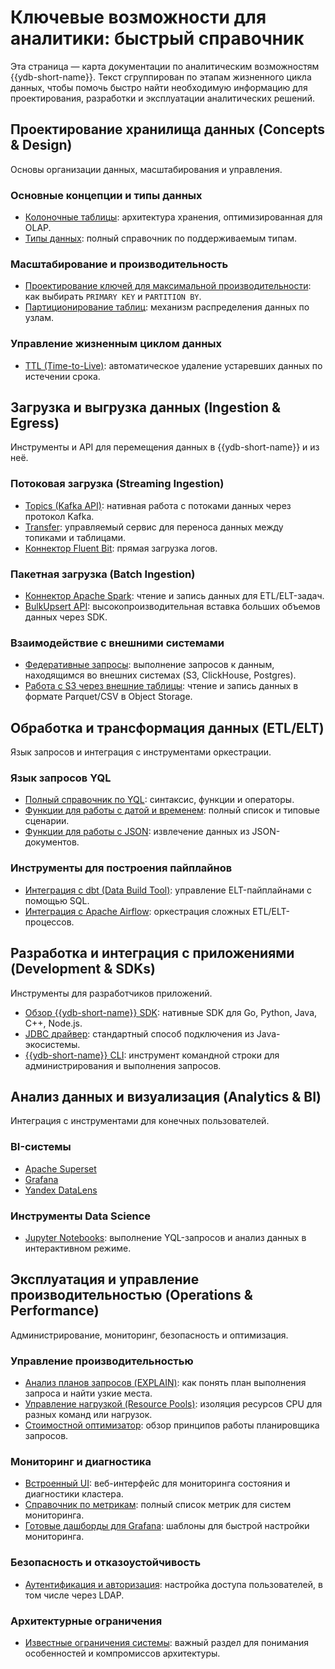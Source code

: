 # Ключевые возможности для аналитики: быстрый справочник

Эта страница — карта документации по аналитическим возможностям {{ydb-short-name}}. Текст сгруппирован по этапам жизненного цикла данных, чтобы помочь быстро найти необходимую информацию для проектирования, разработки и эксплуатации аналитических решений.


## Проектирование хранилища данных (Concepts & Design)

Основы организации данных, масштабирования и управления.

### Основные концепции и типы данных

  - [Колоночные таблицы](../datamodel/table.md#column-oriented-tables): архитектура хранения, оптимизированная для OLAP.
  - [Типы данных](../../yql/reference/types/index.md): полный справочник по поддерживаемым типам.

### Масштабирование и производительность

  - [Проектирование ключей для максимальной производительности](../../dev/primary-key/column-oriented.md): как выбирать `PRIMARY KEY` и `PARTITION BY`.
  - [Партиционирование таблиц](../datamodel/table.md#olap-tables-partitioning): механизм распределения данных по узлам.

### Управление жизненным циклом данных

  - [TTL (Time-to-Live)](../ttl.md): автоматическое удаление устаревших данных по истечении срока.

## Загрузка и выгрузка данных (Ingestion & Egress)

Инструменты и API для перемещения данных в {{ydb-short-name}} и из неё.

### Потоковая загрузка (Streaming Ingestion)

  - [Topics (Kafka API)](../topic.md): нативная работа с потоками данных через протокол Kafka.
  - [Transfer](../transfer.md): управляемый сервис для переноса данных между топиками и таблицами.
  - [Коннектор Fluent Bit](../../integrations/ingestion/fluent-bit.md): прямая загрузка логов.

### Пакетная загрузка (Batch Ingestion)

  - [Коннектор Apache Spark](../../integrations/ingestion/spark.md): чтение и запись данных для ETL/ELT-задач.
  - [BulkUpsert API](../../recipes/ydb-sdk/bulk-upsert.md): высокопроизводительная вставка больших объемов данных через SDK.

### Взаимодействие с внешними системами

  - [Федеративные запросы](../federated_query/index.md): выполнение запросов к данным, находящимся во внешних системах (S3, ClickHouse, Postgres).
  - [Работа с S3 через внешние таблицы](../federated_query/s3/external_table.md): чтение и запись данных в формате Parquet/CSV в Object Storage.

## Обработка и трансформация данных (ETL/ELT)

Язык запросов и интеграция с инструментами оркестрации.

### Язык запросов YQL

  - [Полный справочник по YQL](../../yql/reference/index.md): синтаксис, функции и операторы.
  - [Функции для работы с датой и временем](../../yql/reference/udf/list/datetime.md): полный список и типовые сценарии.
  - [Функции для работы с JSON](../../yql/reference/builtins/json.md): извлечение данных из JSON-документов.

### Инструменты для построения пайплайнов

   - [Интеграция с dbt (Data Build Tool)](../../integrations/migration/dbt.md): управление ELT-пайплайнами с помощью SQL.
   - [Интеграция с Apache Airflow](../../integrations/orchestration/airflow.md): оркестрация сложных ETL/ELT-процессов.

## Разработка и интеграция с приложениями (Development & SDKs)

Инструменты для разработчиков приложений.

  - [Обзор {{ydb-short-name}} SDK](../../reference/ydb-sdk/index.md): нативные SDK для Go, Python, Java, C++, Node.js.
  - [JDBC драйвер](../../reference/languages-and-apis/jdbc-driver/index.md): стандартный способ подключения из Java-экосистемы.
  - [{{ydb-short-name}} CLI](../../reference/ydb-cli/index.md): инструмент командной строки для администрирования и выполнения запросов.

## Анализ данных и визуализация (Analytics & BI)

Интеграция с инструментами для конечных пользователей.

### BI-системы

  - [Apache Superset](../../integrations/visualization/superset.md)
  - [Grafana](../../integrations/visualization/grafana.md)
  - [Yandex DataLens](../../integrations/visualization/datalens.md)

### Инструменты Data Science

  - [Jupyter Notebooks](../../integrations/gui/jupyter.md): выполнение YQL-запросов и анализ данных в интерактивном режиме.

## Эксплуатация и управление производительностью (Operations & Performance)

Администрирование, мониторинг, безопасность и оптимизация.

### Управление производительностью

  - [Анализ планов запросов (EXPLAIN)](../../dev/query-plans-optimization.md): как понять план выполнения запроса и найти узкие места.
  - [Управление нагрузкой (Resource Pools)](../../dev/resource-consumption-management.md): изоляция ресурсов CPU для разных команд или нагрузок.
  - [Стоимостной оптимизатор](../optimizer.md): обзор принципов работы планировщика запросов.

### Мониторинг и диагностика

  - [Встроенный UI](../../reference/embedded-ui/index.md): веб-интерфейс для мониторинга состояния и диагностики кластера.
  - [Справочник по метрикам](../../reference/observability/metrics/index.md): полный список метрик для систем мониторинга.
  - [Готовые дашборды для Grafana](../../reference/observability/metrics/grafana-dashboards.md): шаблоны для быстрой настройки мониторинга.

### Безопасность и отказоустойчивость

  - [Аутентификация и авторизация](../../security/authentication.md): настройка доступа пользователей, в том числе через LDAP.

### Архитектурные ограничения

  - [Известные ограничения системы](../../analyst/limitations.md): важный раздел для понимания особенностей и компромиссов архитектуры.
